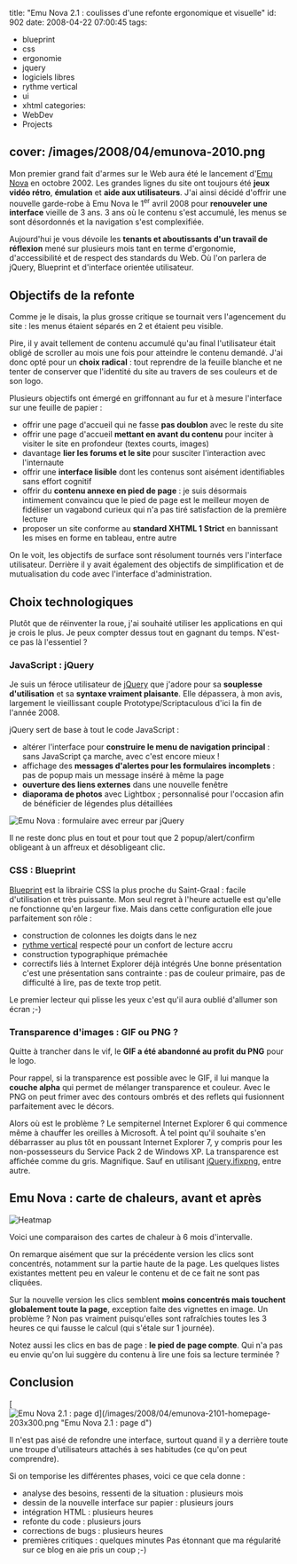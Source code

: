 title: "Emu Nova 2.1 : coulisses d'une refonte ergonomique et visuelle"
id: 902
date: 2008-04-22 07:00:45
tags:
- blueprint
- css
- ergonomie
- jquery
- logiciels libres
- rythme vertical
- ui
- xhtml
categories:
- WebDev
- Projects

cover: /images/2008/04/emunova-2010.png
---

Mon premier grand fait d'armes sur le Web aura été le lancement d'[Emu Nova](http://www.emunova.net/) en octobre 2002\. Les grandes lignes du site ont toujours été **jeux vidéo rétro**, **émulation** et **aide aux utilisateurs**.
J'ai ainsi décidé d'offrir une nouvelle garde-robe à Emu Nova le 1<sup>er</sup> avril 2008 pour **renouveler une interface** vieille de 3 ans. 3 ans où le contenu s'est accumulé, les menus se sont désordonnés et la navigation s'est complexifiée.

Aujourd'hui je vous dévoile les **tenants et aboutissants d'un travail de réflexion** mené sur plusieurs mois tant en terme d'ergonomie, d'accessibilité et de respect des standards du Web.
Où l'on parlera de jQuery, Blueprint et d'interface orientée utilisateur.
<!--more-->

## Objectifs de la refonte

Comme je le disais, la plus grosse critique se tournait vers l'agencement du site : les menus étaient séparés en 2 et étaient peu visible.

Pire, il y avait tellement de contenu accumulé qu'au final l'utilisateur était obligé de scroller au mois une fois pour atteindre le contenu demandé.
J'ai donc opté pour un **choix radical** : tout reprendre de la feuille blanche et ne tenter de conserver que l'identité du site au travers de ses couleurs et de son logo.

Plusieurs objectifs ont émergé en griffonnant au fur et à mesure l'interface sur une feuille de papier :

*   offrir une page d'accueil qui ne fasse **pas doublon** avec le reste du site
*   offrir une page d'accueil **mettant en avant du contenu** pour inciter à visiter le site en profondeur (textes courts, images)
*   davantage **lier les forums et le site** pour susciter l'interaction avec l'internaute
*   offrir une **interface lisible** dont les contenus sont aisément identifiables sans effort cognitif
*   offrir du **contenu annexe en pied de page** : je suis désormais intimement convaincu que le pied de page est le meilleur moyen de fidéliser un vagabond curieux qui n'a pas tiré satisfaction de la première lecture
*   proposer un site conforme au **standard XHTML 1 Strict** en bannissant les mises en forme en tableau, entre autre

On le voit, les objectifs de surface sont résolument tournés vers l'interface utilisateur. Derrière il y avait également des objectifs de simplification et de mutualisation du code avec l'interface d'administration.

## Choix technologiques

Plutôt que de réinventer la roue, j'ai souhaité utiliser les applications en qui je crois le plus. Je peux compter dessus tout en gagnant du temps. N'est-ce pas là l'essentiel ?

### JavaScript : jQuery

Je suis un féroce utilisateur de [jQuery](http://jquery.com/) que j'adore pour sa **souplesse d'utilisation** et sa **syntaxe vraiment plaisante**. Elle dépassera, à mon avis, largement le vieillissant couple Prototype/Scriptaculous d'ici la fin de l'année 2008.

jQuery sert de base à tout le code JavaScript :

*   altérer l'interface pour **construire le menu de navigation principal** : sans JavaScript ça marche, avec c'est encore mieux !
*   affichage des **messages d'alertes pour les formulaires incomplets** : pas de popup mais un message inséré à même la page
*   **ouverture des liens externes** dans une nouvelle fenêtre
*   **diaporama de photos** avec Lightbox ; personnalisé pour l'occasion afin de bénéficier de légendes plus détaillées

![Emu Nova : formulaire avec erreur par jQuery](/images/2008/04/emunova-jquery-form.png)

Il ne reste donc plus en tout et pour tout que 2 popup/alert/confirm obligeant à un affreux et désobligeant clic.

### CSS : Blueprint

[Blueprint](http://code.google.com/p/blueprintcss/) est la librairie CSS la plus proche du Saint-Graal : facile d'utilisation et très puissante. Mon seul regret à l'heure actuelle est qu'elle ne fonctionne qu'en largeur fixe. Mais dans cette configuration elle joue parfaitement son rôle :

*   construction de colonnes les doigts dans le nez
*   [rythme vertical](http://www.biologeek.com/journal/index.php/l-importance-du-rythme-vertical-en-design-css) respecté pour un confort de lecture accru
*   construction typographique prémachée
*   correctifs liés à Internet Explorer déjà intégrés
Une bonne présentation c'est une présentation sans contrainte : pas de couleur primaire, pas de difficulté à lire, pas de texte trop petit.

Le premier lecteur qui plisse les yeux c'est qu'il aura oublié d'allumer son écran ;-)

### Transparence d'images : GIF ou PNG ?

Quitte à trancher dans le vif, le **GIF a été abandonné au profit du PNG** pour le logo.

Pour rappel, si la transparence est possible avec le GIF, il lui manque la **couche alpha** qui permet de mélanger transparence et couleur. Avec le PNG on peut frimer avec des contours ombrés et des reflets qui fusionnent parfaitement avec le décors.

Alors où est le problème ? Le sempiternel Internet Explorer 6 qui commence même à chauffer les oreilles à Microsoft. À tel point qu'il souhaite s'en débarrasser au plus tôt en poussant Internet Explorer 7, y compris pour les non-possesseurs du Service Pack 2 de Windows XP.
La transparence est affichée comme du gris. Magnifique. Sauf en utilisant [jQuery.ifixpng](http://jquery.khurshid.com/ifixpng.php), entre autre.

## Emu Nova : carte de chaleurs, avant et après

![Heatmap](/images/2008/04/emunova-2000vs2100-heatmap.jpg)

Voici une comparaison des cartes de chaleur à 6 mois d'intervalle.

On remarque aisément que sur la précédente version les clics sont concentrés, notamment sur la partie haute de la page. Les quelques listes existantes mettent peu en valeur le contenu et de ce fait ne sont pas cliquées.

Sur la nouvelle version les clics semblent **moins concentrés mais touchent globalement toute la page**, exception faite des vignettes en image. Un problème ? Non pas vraiment puisqu'elles sont rafraîchies toutes les 3 heures ce qui fausse le calcul (qui s'étale sur 1 journée).

Notez aussi les clics en bas de page : **le pied de page compte**. Qui n'a pas eu envie qu'on lui suggère du contenu à lire une fois sa lecture terminée ?

## Conclusion

[![Emu Nova 2.1 : page d\](/images/2008/04/emunova-2101-homepage-203x300.png "Emu Nova 2.1 : page d\")](/images/2008/04/emunova-2101-homepage.png)

Il n'est pas aisé de refondre une interface, surtout quand il y a derrière toute une troupe d'utilisateurs attachés à ses habitudes (ce qu'on peut comprendre).

Si on temporise les différentes phases, voici ce que cela donne :

*   analyse des besoins, ressenti de la situation : plusieurs mois
*   dessin de la nouvelle interface sur papier : plusieurs jours
*   intégration HTML : plusieurs heures
*   refonte du code : plusieurs jours
*   corrections de bugs : plusieurs heures
*   premières critiques : quelques minutes
Pas étonnant que ma régularité sur ce blog en aie pris un coup ;-)
